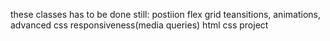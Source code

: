 these classes has to be done still:
postiion
flex
grid
teansitions, animations,
advanced css
responsiveness(media queries)
html css project 
